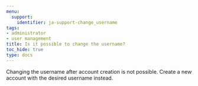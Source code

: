 ```yaml
---
menu:
  support:
    identifier: ja-support-change_username
tags:
- administrator
- user management
title: Is it possible to change the username?
toc_hide: true
type: docs
---
```


Changing the username after account creation is not possible. Create a new account with the desired username instead.